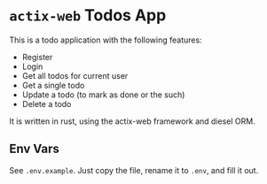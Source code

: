 # `actix-web` Todos App

This is a todo application with the following features:

-   Register
-   Login
-   Get all todos for current user
-   Get a single todo
-   Update a todo (to mark as done or the such)
-   Delete a todo

It is written in rust, using the actix-web framework and diesel ORM.

## Env Vars

See `.env.example`. Just copy the file, rename it to `.env`, and fill it out.

